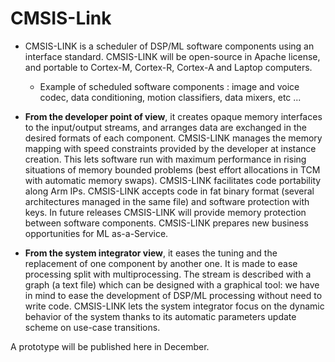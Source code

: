 # CMSIS-Link
- CMSIS-LINK is a scheduler of DSP/ML software components using an interface standard. CMSIS-LINK will be open-source in Apache license, and portable to Cortex-M, Cortex-R, Cortex-A and Laptop computers.
  - Example of scheduled software components : image and voice codec, data conditioning, motion classifiers, data mixers, etc ...
- **From the developer point of view**, it creates opaque memory interfaces to the input/output streams, and arranges data are exchanged in the desired formats of each component. CMSIS-LINK manages the memory mapping with speed constraints provided by the developer at instance creation. This lets software run with maximum performance in rising situations of memory bounded problems (best effort allocations in TCM with automatic memory swaps). CMSIS-LINK facilitates code portability along Arm IPs. CMSIS-LINK accepts code in fat binary format (several architectures managed in the same file) and software protection with keys.  In future releases CMSIS-LINK will provide memory protection between software components. CMSIS-LINK prepares new business opportunities for ML as-a-Service.

- **From the system integrator view**, it eases the tuning and the replacement of one component by another one. It is made to ease processing split with multiprocessing. The stream is described with a graph (a text file) which can be designed with a graphical tool:  we have in mind to ease the development of DSP/ML processing without need to write code. CMSIS-LINK lets the system integrator focus on the dynamic behavior of the system thanks to its automatic parameters update scheme on use-case transitions. 

A prototype will be published here in December.

